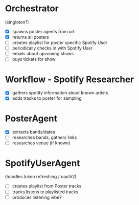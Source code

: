 # Orchestrator

(singleton?)

- [x] spawns poster agents from url
- [x] returns all posters
- [ ] creates playlist for poster specific Spotify User
- [ ] periodically checks in with Spotify User
- [ ] emails about upcoming shows
- [ ] buys tickets for show

# Workflow - Spotify Researcher

- [x] gathers spotify information about known artists
- [x] adds tracks to poster for sampling

# PosterAgent

- [x] extracts bands/dates
- [ ] researches bands, gathers links
- [ ] researches venue (if known)

# SpotifyUserAgent

(handles token refreshing / oauth2)

- [ ] creates playlist from Poster tracks
- [ ] tracks listens to playlisted tracks
- [ ] produces listening vibe?
